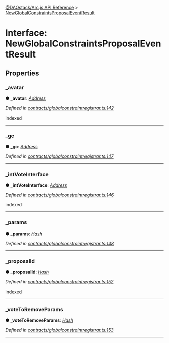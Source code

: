 [@DAOstack/Arc.js API Reference](../README.md) > [NewGlobalConstraintsProposalEventResult](../interfaces/newglobalconstraintsproposaleventresult.md)



# Interface: NewGlobalConstraintsProposalEventResult


## Properties
<a id="_avatar"></a>

###  _avatar

**●  _avatar**:  *[Address](../#address)* 

*Defined in [contracts/globalconstraintregistrar.ts:142](https://github.com/daostack/arc.js/blob/0fff6d4/lib/contracts/globalconstraintregistrar.ts#L142)*



indexed




___

<a id="_gc"></a>

###  _gc

**●  _gc**:  *[Address](../#address)* 

*Defined in [contracts/globalconstraintregistrar.ts:147](https://github.com/daostack/arc.js/blob/0fff6d4/lib/contracts/globalconstraintregistrar.ts#L147)*





___

<a id="_intvoteinterface"></a>

###  _intVoteInterface

**●  _intVoteInterface**:  *[Address](../#address)* 

*Defined in [contracts/globalconstraintregistrar.ts:146](https://github.com/daostack/arc.js/blob/0fff6d4/lib/contracts/globalconstraintregistrar.ts#L146)*



indexed




___

<a id="_params"></a>

###  _params

**●  _params**:  *[Hash](../#hash)* 

*Defined in [contracts/globalconstraintregistrar.ts:148](https://github.com/daostack/arc.js/blob/0fff6d4/lib/contracts/globalconstraintregistrar.ts#L148)*





___

<a id="_proposalid"></a>

###  _proposalId

**●  _proposalId**:  *[Hash](../#hash)* 

*Defined in [contracts/globalconstraintregistrar.ts:152](https://github.com/daostack/arc.js/blob/0fff6d4/lib/contracts/globalconstraintregistrar.ts#L152)*



indexed




___

<a id="_votetoremoveparams"></a>

###  _voteToRemoveParams

**●  _voteToRemoveParams**:  *[Hash](../#hash)* 

*Defined in [contracts/globalconstraintregistrar.ts:153](https://github.com/daostack/arc.js/blob/0fff6d4/lib/contracts/globalconstraintregistrar.ts#L153)*





___


